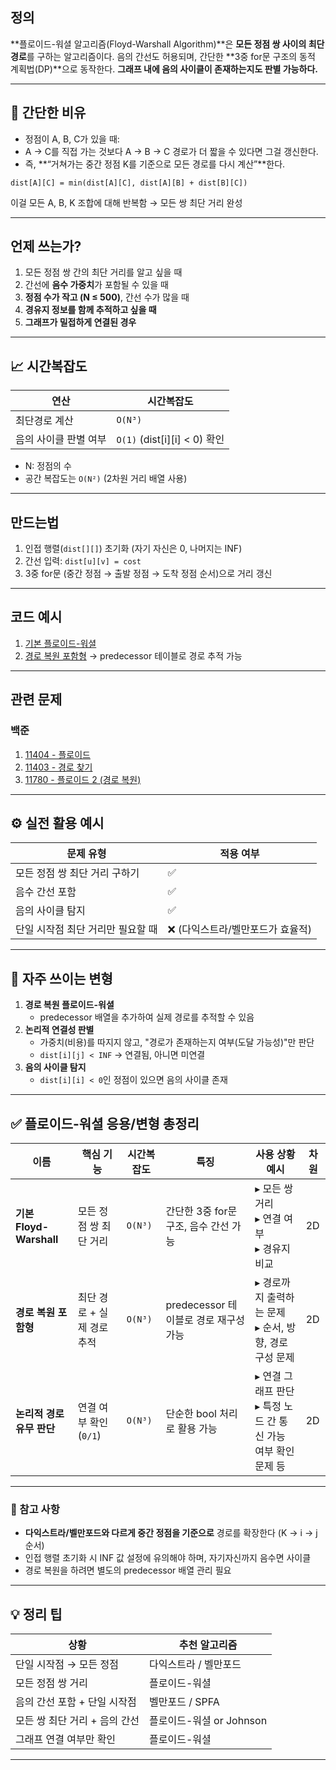 ## 정의

**플로이드-워셜 알고리즘(Floyd-Warshall Algorithm)**은
**모든 정점 쌍 사이의 최단 경로**를 구하는 알고리즘이다.
음의 간선도 허용되며, 간단한 **3중 for문 구조의 동적 계획법(DP)**으로 동작한다.
**그래프 내에 음의 사이클이 존재하는지도 판별 가능하다.**

---

## 🧠 간단한 비유

* 정점이 A, B, C가 있을 때:
* A → C를 직접 가는 것보다 A → B → C 경로가 더 짧을 수 있다면 그걸 갱신한다.
* 즉, **“거쳐가는 중간 정점 K를 기준으로 모든 경로를 다시 계산”**한다.

```
dist[A][C] = min(dist[A][C], dist[A][B] + dist[B][C])
```

이걸 모든 A, B, K 조합에 대해 반복함 → 모든 쌍 최단 거리 완성

---

## 언제 쓰는가?

1. 모든 정점 쌍 간의 최단 거리를 알고 싶을 때
2. 간선에 **음수 가중치**가 포함될 수 있을 때
3. **정점 수가 작고 (N ≤ 500)**, 간선 수가 많을 때
4. **경유지 정보를 함께 추적하고 싶을 때**
5. **그래프가 밀접하게 연결된 경우**

---

## 📈 시간복잡도

| 연산           | 시간복잡도                        |
| ------------ | ---------------------------- |
| 최단경로 계산      | `O(N³)`                      |
| 음의 사이클 판별 여부 | `O(1)` (dist\[i]\[i] < 0) 확인 |

* N: 정점의 수
* 공간 복잡도는 `O(N²)` (2차원 거리 배열 사용)

---

## 만드는법

1. 인접 행렬(`dist[][]`) 초기화 (자기 자신은 0, 나머지는 INF)
2. 간선 입력: `dist[u][v] = cost`
3. 3중 for문 (중간 정점 → 출발 정점 → 도착 정점 순서)으로 거리 갱신

---

## 코드 예시

1. [기본 플로이드-워셜](FloydWarshall.java)
2. [경로 복원 포함형](FloydWarshall_Path.java) → predecessor 테이블로 경로 추적 가능

---

## 관련 문제

### 백준

1. [11404 - 플로이드](https://www.acmicpc.net/problem/11404)
2. [11403 - 경로 찾기](https://www.acmicpc.net/problem/11403)
3. [11780 - 플로이드 2 (경로 복원)](https://www.acmicpc.net/problem/11780)

---

## ⚙️ 실전 활용 예시

| 문제 유형               | 적용 여부               |
| ------------------- | ------------------- |
| 모든 정점 쌍 최단 거리 구하기   | ✅                   |
| 음수 간선 포함            | ✅                   |
| 음의 사이클 탐지           | ✅                   |
| 단일 시작점 최단 거리만 필요할 때 | ❌ (다익스트라/벨만포드가 효율적) |

---

## 🧠 자주 쓰이는 변형

1. **경로 복원 플로이드-워셜**
    * predecessor 배열을 추가하여 실제 경로를 추적할 수 있음
2. **논리적 연결성 판별**
    * 가중치(비용)를 따지지 않고, "경로가 존재하는지 여부(도달 가능성)"만 판단
    * `dist[i][j] < INF` → 연결됨, 아니면 미연결
3. **음의 사이클 탐지**
    * `dist[i][i] < 0`인 정점이 있으면 음의 사이클 존재

---

## ✅ 플로이드-워셜 응용/변형 총정리

| 이름                    | 핵심 기능            | 시간복잡도   | 특징                         | 사용 상황 예시                                  | 차원 |
| --------------------- | ---------------- | ------- | -------------------------- | ----------------------------------------- | -- |
| **기본 Floyd-Warshall** | 모든 정점 쌍 최단 거리    | `O(N³)` | 간단한 3중 for문 구조, 음수 간선 가능   | ▸ 모든 쌍 거리<br>▸ 연결 여부<br>▸ 경유지 비교          | 2D |
| **경로 복원 포함형**         | 최단 경로 + 실제 경로 추적 | `O(N³)` | predecessor 테이블로 경로 재구성 가능 | ▸ 경로까지 출력하는 문제<br>▸ 순서, 방향, 경로 구성 문제      | 2D |
| **논리적 경로 유무 판단**      | 연결 여부 확인 (`0/1`) | `O(N³)` | 단순한 bool 처리로 활용 가능         | ▸ 연결 그래프 판단<br>▸ 특정 노드 간 통신 가능 여부 확인 문제 등 | 2D |

---

### 📌 참고 사항

* **다익스트라/벨만포드와 다르게 중간 정점을 기준으로** 경로를 확장한다 (K → i → j 순서)
* 인접 행렬 초기화 시 INF 값 설정에 유의해야 하며, 자기자신까지 음수면 사이클
* 경로 복원을 하려면 별도의 predecessor 배열 관리 필요

---

## 💡 정리 팁

| 상황                 | 추천 알고리즘            |
| ------------------ | ------------------ |
| 단일 시작점 → 모든 정점     | 다익스트라 / 벨만포드       |
| 모든 정점 쌍 거리         | 플로이드-워셜            |
| 음의 간선 포함 + 단일 시작점  | 벨만포드 / SPFA        |
| 모든 쌍 최단 거리 + 음의 간선 | 플로이드-워셜 or Johnson |
| 그래프 연결 여부만 확인      | 플로이드-워셜            |

---
